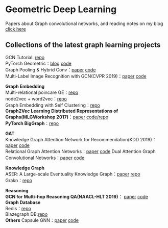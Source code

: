 # Geometric Deep Learning
Papers about Graph convolutional networks, and reading notes on my blog [click here](http://www.deepboy.club)  

## Collections of the latest graph learning projects  
GCN Tutorial: [repo](https://github.com/dbusbridge/gcn_tutorial)  
PyTorch Geometric：[blog](https://towardsdatascience.com/@huangkh19951228)  [code](https://github.com/khuangaf/Pytorch-Geometric-YooChoose)  
Graph Pooling & Hybrid Conv：[paper](https://arxiv.org/abs/1901.06965) [code](https://github.com/HongyangGao/hConv-gPool-Net)  
Multi-Label Image Recognition with GCN(CVPR 2019)：[paper](https://arxiv.org/abs/1904.03582) [code](https://github.com/chenzhaomin123/ML_GCN)  

**Graph Embedding**  
Multi-relational poincare GE：[repo](https://github.com/ibalazevic/multirelational-poincare)  
node2vec + word2vec：[repo](https://github.com/ixxi-dante/an2vec)  
Graph Embedding with Self Clustering：[repo](https://github.com/benedekrozemberczki/GEMSEC)  
**Graph2Vec Learning Distributed Representations of Graphs(MLGWorkshop 2017)**：[paper](https://arxiv.org/pdf/1707.05005) [code/repo](https://github.com/benedekrozemberczki/graph2vec)  
**PyTorch BigGraph**：[repo](https://github.com/facebookresearch/PyTorch-BigGraph)  

**GAT**  
Knowledge Graph Attention Network for Recommendation(KDD 2019)：[paper](https://arxiv.org/abs/1905.07854) [code](https://github.com/xiangwang1223/knowledge_graph_attention_network)  
Relational Graph Attention Networks：[paper](https://arxiv.org/abs/1904.05811) [code](https://github.com/Babylonpartners/rgat)
Dual Attention Graph Convolutional Networks：[paper](https://arxiv.org/abs/1904.02278) [code](https://github.com/dawenzi123/DAGCN)  

**Knowledge Graph**  
ASER: A Large-scale Eventuality Knowledge Graph：[paper](https://arxiv.org/abs/1905.00270) [repo](https://github.com/HKUST-KnowComp/ASER)  
Grakn：[repo](https://github.com/graknlabs/kglib)  

**Reasoning**  
**GCN for Multi-hop Reasoning QA(NAACL-HLT 2019)**： [paper](https://arxiv.org/abs/1904.04969)  [code](https://github.com/caoyu1991/BAG)  
**Graph Database**  
Redis：[repo](https://github.com/RedisGraph/RedisGraph)  
Blazegraph DB:[repo](https://github.com/blazegraph/database)  
**Others**
Capsule GNN：[paper](https://openreview.net/pdf?id=Byl8BnRcYm) [code](https://github.com/XinyiZ001/CapsGNN)
